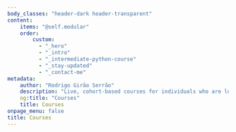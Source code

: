 ```yaml
---
body_classes: "header-dark header-transparent"
content:
    items: "@self.modular"
    order:
        custom:
          - "_hero"
          - "_intro"
          - "_intermediate-python-course"
          - "_stay-updated"
          - "_contact-me"
metadata:
    author: "Rodrigo Girão Serrão"
    description: "Live, cohort-based courses for individuals who are looking to become more proficient with their Python programming skills."
    og:title: "Courses"
    title: Courses
onpage_menu: false
title: Courses
---
```

